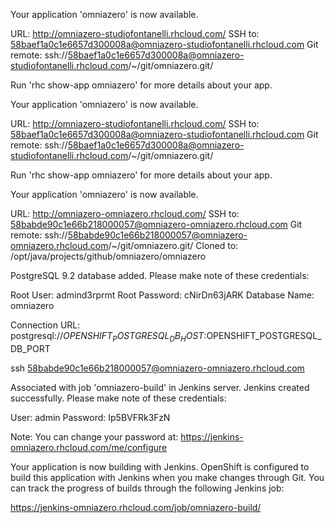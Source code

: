 Your application 'omniazero' is now available.

  URL:        http://omniazero-studiofontanelli.rhcloud.com/
  SSH to:     58baef1a0c1e6657d300008a@omniazero-studiofontanelli.rhcloud.com
  Git remote: ssh://58baef1a0c1e6657d300008a@omniazero-studiofontanelli.rhcloud.com/~/git/omniazero.git/

Run 'rhc show-app omniazero' for more details about your app.







Your application 'omniazero' is now available.

  URL:        http://omniazero-studiofontanelli.rhcloud.com/
  SSH to:     58baef1a0c1e6657d300008a@omniazero-studiofontanelli.rhcloud.com
  Git remote: ssh://58baef1a0c1e6657d300008a@omniazero-studiofontanelli.rhcloud.com/~/git/omniazero.git/

Run 'rhc show-app omniazero' for more details about your app.








Your application 'omniazero' is now available.

  URL:        http://omniazero-omniazero.rhcloud.com/
  SSH to:     58babde90c1e66b218000057@omniazero-omniazero.rhcloud.com
  Git remote: ssh://58babde90c1e66b218000057@omniazero-omniazero.rhcloud.com/~/git/omniazero.git/
  Cloned to:  /opt/java/projects/github/omniazero/omniazero

  
  
  PostgreSQL 9.2 database added.  Please make note of these credentials:

   Root User: admind3rprmt
   Root Password: cNirDn63jARK
   Database Name: omniazero

Connection URL: postgresql://$OPENSHIFT_POSTGRESQL_DB_HOST:$OPENSHIFT_POSTGRESQL_DB_PORT


ssh 58babde90c1e66b218000057@omniazero-omniazero.rhcloud.com


Associated with job 'omniazero-build' in Jenkins server.
Jenkins created successfully.  Please make note of these credentials:

   User: admin
   Password: Ip5BVFRk3FzN

Note:  You can change your password at: https://jenkins-omniazero.rhcloud.com/me/configure

Your application is now building with Jenkins.
OpenShift is configured to build this application with Jenkins when you make changes through Git. You can track the progress of builds through the following Jenkins job:

https://jenkins-omniazero.rhcloud.com/job/omniazero-build/